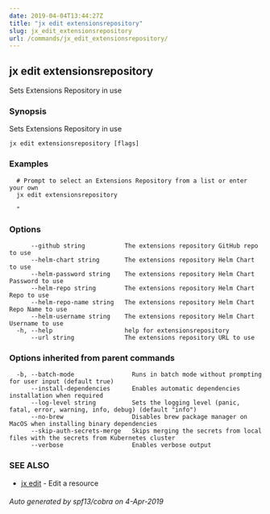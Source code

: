 ```yaml
---
date: 2019-04-04T13:44:27Z
title: "jx edit extensionsrepository"
slug: jx_edit_extensionsrepository
url: /commands/jx_edit_extensionsrepository/
---
```

## jx edit extensionsrepository

Sets Extensions Repository in use

### Synopsis

Sets Extensions Repository in use

```
jx edit extensionsrepository [flags]
```

### Examples

```
  # Prompt to select an Extensions Repository from a list or enter your own
  jx edit extensionsrepository
  
  "
```

### Options

```
      --github string           The extensions repository GitHub repo to use
      --helm-chart string       The extensions repository Helm Chart to use
      --helm-password string    The extensions repository Helm Chart Password to use
      --helm-repo string        The extensions repository Helm Chart Repo to use
      --helm-repo-name string   The extensions repository Helm Chart Repo Name to use
      --helm-username string    The extensions repository Helm Chart Username to use
  -h, --help                    help for extensionsrepository
      --url string              The extensions repository URL to use
```

### Options inherited from parent commands

```
  -b, --batch-mode                Runs in batch mode without prompting for user input (default true)
      --install-dependencies      Enables automatic dependencies installation when required
      --log-level string          Sets the logging level (panic, fatal, error, warning, info, debug) (default "info")
      --no-brew                   Disables brew package manager on MacOS when installing binary dependencies
      --skip-auth-secrets-merge   Skips merging the secrets from local files with the secrets from Kubernetes cluster
      --verbose                   Enables verbose output
```

### SEE ALSO

* [jx edit](/commands/jx_edit/)	 - Edit a resource

###### Auto generated by spf13/cobra on 4-Apr-2019
